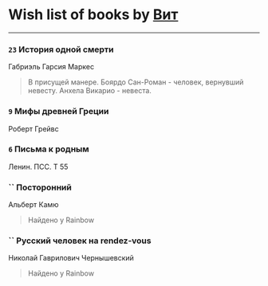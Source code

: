 # Wish list of books by [Вит](http://vk.com/id300273923)
---

### `23` История одной смерти
Габриэль Гарсия Маркес
> В присущей манере.
> Боярдо Сан-Роман - человек, вернувший невесту.
> Анхела Викарио - невеста.

### `9` Мифы древней Греции
Роберт Грейвс

### `6` Письма к родным
Ленин. ПСС. Т 55

### `` Посторонний
Альберт Камю
> Найдено у Rainbow

### `` Русский человек на rendez-vous
Николай Гаврилович Чернышевский
> Найдено у Rainbow

